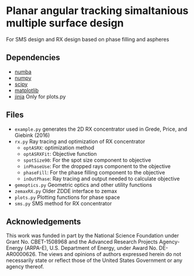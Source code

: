 Planar angular tracking simaltanious multiple surface design
============================================================

For SMS design and RX design based on phase filling and aspheres

Dependencies
------------
* [numba](http://numba.pydata.org/)
* [numpy](http://www.numpy.org/)
* [scipy](http://www.scipy.org/)
* [matplotlib](http://matplotlib.org/)
* [jinja](http://jinja.pocoo.org/) Only for plots.py

Files
-----
* `example.py` generates the 2D RX concentrator used in Grede, Price, and Giebink (2016)
* `rx.py` Ray tracing and optimization of RX concentrator
  + `optASRX`: optimization method
  + `optASRXFit`: Objective function
  + `spotSize90`: For the spot size component to objective
  + `inPhaseUse`: For the dropped rays component to the objective
  + `phaseFill`: For the phase filling component to the objective
  + `inOutPhase`: Ray tracing and output needed to calculate objective
* `gemoptics.py` Geometric optics and other utility functions
* `zemaxRX.py` Older ZDDE interface to zemax
* `plots.py` Plotting functions for phase space
* `sms.py` SMS method for RX concentrator

Acknowledgements
----------------
This work was funded in part by the National Science Foundation under Grant No. CBET-1508968 and the Advanced Research Projects Agency-Energy (ARPA-E), U.S. Department of Energy, under Award No. DE-AR0000626. The views and opinions of authors expressed herein do not necessarily state or reflect those of the United States Government or any agency thereof.
